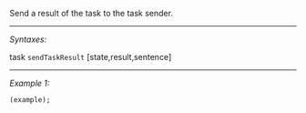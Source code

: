 Send a result of the task to the task sender.


---
*Syntaxes:*

task `sendTaskResult` [state,result,sentence]

---
*Example 1:*

```sqf
(example);
```